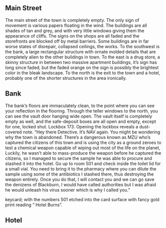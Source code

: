 ## Main Street
The main street of the town is completely empty. The only sign of movement is various papers floating in the wind. The buildings are all shades of tan and grey, and with very little windows giving them the appearance of cliffs. The signs on the shops are all faded and the storefronts are blocked off by metal barriers. Some buildings are in far worse states of disrepair, collapsed ceilings, the works. 
To the southwest is the bank, a large rectangular structure with ornate molded details that are completely alien to the other buildings in town.
To the east is a drug store, a skinny structure in between two massive apartment buildings, it’s sign has long since faded, but the faded orange on the sign is possibly the brightest color in the bleak landscape.
To the north is the exit to the town and a hotel, probably one of the shorter structures in the area ironically. 
## Bank
The bank’s floors are immaculately clean, to the point where you can see your reflection in the flooring. Through the teller windows to the north, you can see the vault door hanging wide open. 
The vault itself is completely empty as well, and the safe-deposit boxes are all open and empty, except for one, locked shut. Lockbox 173. 
	Opening the lockbox reveals a dust-covered note. 
	“Hey there Detective. It’s NAV again. You might be wondering why the town is abandoned. There’s a dangerous known as MZU who’s captured the citizens of this town and is using the city as a ground zeroes to test a chemical weapon capable of wiping out most of the life on the planet, Luckily, he wasn’t able to mass-produce the weapon before he captured the citizens, so I managed to secure the sample he was able to procure and stashed it into the hotel. Go up to room 501 and check inside the toilet lid for a small vial. You need to bring it to the pharmacy where you can dilute the sample using some of the antibiotics I stashed there, thus destroying the weapon entirely. Once you do that, I will contact you and we can go save the denizens of Blackburn, I would have called authorities but I was afraid he would unleash his virus sooner which is why I called you.”

keycard; with the numbers 501 etched into the card surface with fancy gold print reading “ Hotel Burns”.
## Hotel
